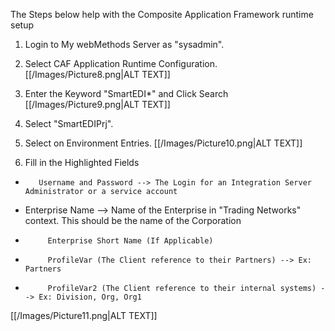 The Steps below help with the Composite Application Framework runtime setup

1.	Login to My webMethods Server as "sysadmin".


2.	Select CAF Application Runtime Configuration.
[[/Images/Picture8.png|ALT TEXT]]

3.	Enter the Keyword "SmartEDI*" and Click Search
[[/Images/Picture9.png|ALT TEXT]]

4.	Select "SmartEDIPrj".

5.	Select on Environment Entries.
[[/Images/Picture10.png|ALT TEXT]]

6.	Fill in the Highlighted Fields

*        Username and Password --> The Login for an Integration Server Administrator or a service account
* 	 Enterprise Name --> Name of the Enterprise in "Trading Networks" context. This should be the name of the Corporation
*          Enterprise Short Name (If Applicable)
*          ProfileVar (The Client reference to their Partners) --> Ex: Partners
*          ProfileVar2 (The Client reference to their internal systems) --> Ex: Division, Org, Org1
 [[/Images/Picture11.png|ALT TEXT]]